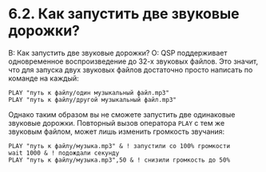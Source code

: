 # 6.2. Как запустить две звуковые дорожки?
<!-- [:faq_06_02] -->
В: Как запустить две звуковые дорожки?
О:
QSP поддерживает одновременное воспроизведение до 32-х звуковых файлов. Это значит, что для запуска двух звуковых файлов достаточно просто написать по команде на каждый:
```qsp
PLAY "путь к файлу/один музыкальный файл.mp3"
PLAY "путь к файлу/другой музыкальный файл.mp3"
```
Однако таким образом вы не сможете запустить две одинаковые звуковые дорожки. Повторный вызов оператора `PLAY` с тем же звуковым файлом, может лишь изменить громкость звучания:
```qsp
PLAY "путь к файлу/музыка.mp3" & ! запустили со 100% громкости
wait 1000 & ! подождали секунду
PLAY "путь к файлу/музыка.mp3",50 & ! снизили громкость до 50%
```
